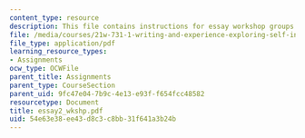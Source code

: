 ```yaml
---
content_type: resource
description: This file contains instructions for essay workshop groups.
file: /media/courses/21w-731-1-writing-and-experience-exploring-self-in-society-spring-2004/54e63e38ee43d8c3c8bb31f641a3b24b_essay2_wkshp.pdf
file_type: application/pdf
learning_resource_types:
- Assignments
ocw_type: OCWFile
parent_title: Assignments
parent_type: CourseSection
parent_uid: 9fc47e04-7b9c-4e13-e93f-f654fcc48582
resourcetype: Document
title: essay2_wkshp.pdf
uid: 54e63e38-ee43-d8c3-c8bb-31f641a3b24b
---
```

